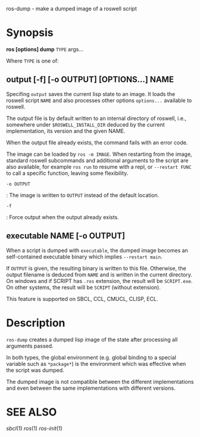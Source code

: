 ros-dump - make a dumped image of a roswell script

# Synopsis

**ros [options] dump** `TYPE` args...

Where `TYPE` is one of:

## output [-f] [-o OUTPUT] [OPTIONS...] NAME

Specifing `output` saves the current lisp state to an image.
It loads the roswell script `NAME` and also processes other options `options...` available to roswell.

The output file is by default written to an internal directory of roswell,
i.e., somewhere under `$ROSWELL_INSTALL_DIR` deduced by the current
implementation, its version and the given NAME.

When the output file already exists, the command fails with an error code.

The image can be loaded by `ros -m IMAGE`. When restarting from the image, standard roswell
subcommands and additional arguments to the script are also available, for
example `ros run` to resume with a repl, or `--restart FUNC` to call a
specific function, leaving some flexibility.

`-o OUTPUT`

  : The image is written to `OUTPUT` instead of the default location.

`-f`

  : Force output when the output already exists.

## executable NAME [-o OUTPUT]

When a script is dumped with `executable`, the dumped image
becomes an self-contained executable binary which implies `--restart main`.

If `OUTPUT` is given, the resulting binary is written to this file.
Otherwise, the output filename is deduced from `NAME` and is written in the current directory.
On windows and if SCRIPT has `.ros` extension, the result will be `SCRIPT.exe`.
On other systems, the result will be `SCRIPT` (without extension).

This feature is supported on SBCL, CCL, CMUCL, CLISP, ECL.

# Description

`ros-dump` creates a dumped lisp image of the state after processing all
arguments passed.

In both types, the global environment (e.g. global binding to a special
variable such as `*package*`) is the environment which was effective when
the script was dumped.

<!-- Fixme: what kind of? this is unnecessarily retracting the users from using this feature -->
<!-- There might be a limitation regarding this feature depending on the lisp -->
<!-- implementation used by roswell at the time of building.   -->

The dumped image is not compatible between the different
implementations and even between the same implementations with
different versions.

<!-- # options -->
<!--  -->
<!-- # Environmental Variables -->

# SEE ALSO
_sbcl_(1) _ros_(1) _ros-init_(1)
